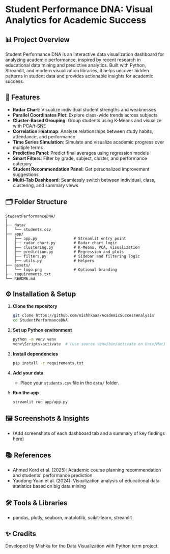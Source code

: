# Student Performance DNA: Visual Analytics for Academic Success

## 📊 Project Overview
Student Performance DNA is an interactive data visualization dashboard for analyzing academic performance, inspired by recent research in educational data mining and predictive analytics. Built with Python, Streamlit, and modern visualization libraries, it helps uncover hidden patterns in student data and provides actionable insights for academic success.

## 🚀 Features
- **Radar Chart**: Visualize individual student strengths and weaknesses
- **Parallel Coordinates Plot**: Explore class-wide trends across subjects
- **Cluster-Based Grouping**: Group students using K-Means and visualize with PCA/t-SNE
- **Correlation Heatmap**: Analyze relationships between study habits, attendance, and performance
- **Time Series Simulation**: Simulate and visualize academic progress over multiple terms
- **Predictive Panel**: Predict final averages using regression models
- **Smart Filters**: Filter by grade, subject, cluster, and performance category
- **Student Recommendation Panel**: Get personalized improvement suggestions
- **Multi-Tab Dashboard**: Seamlessly switch between individual, class, clustering, and summary views

## 🗂️ Folder Structure
```
StudentPerformanceDNA/
│
├── data/
│   └── students.csv
├── app/
│   ├── app.py                # Streamlit entry point
│   ├── radar_chart.py        # Radar chart logic
│   ├── clustering.py         # K-Means, PCA, visualization
│   ├── prediction.py         # Regression and plots
│   ├── filters.py            # Sidebar and filtering logic
│   ├── utils.py              # Helpers
├── assets/
│   └── logo.png              # Optional branding
├── requirements.txt
└── README.md
```

## ⚙️ Installation & Setup
1. **Clone the repository**
   ```bash
   git clone https://github.com/mishhkaaa/AcademicSuccessAnalysis
   cd StudentPerformanceDNA
   ```
2. **Set up Python environment**
   ```bash
   python -m venv venv
   venv\Scripts\activate  # (use source venv/bin/activate on Unix/Mac)
   ```
3. **Install dependencies**
   ```bash
   pip install -r requirements.txt
   ```
4. **Add your data**
   - Place your `students.csv` file in the `data/` folder.

5. **Run the app**
   ```bash
   streamlit run app/app.py
   ```

## 🖼️ Screenshots & Insights
- (Add screenshots of each dashboard tab and a summary of key findings here)

## 📚 References
- Ahmed Kord et al. (2025): Academic course planning recommendation and students' performance prediction
- Yaodong Yuan et al. (2024): Visualization analysis of educational data statistics based on big data mining

## 🛠️ Tools & Libraries
- pandas, plotly, seaborn, matplotlib, scikit-learn, streamlit

## ✨ Credits
Developed by Mishka for the Data Visualization with Python term project.
